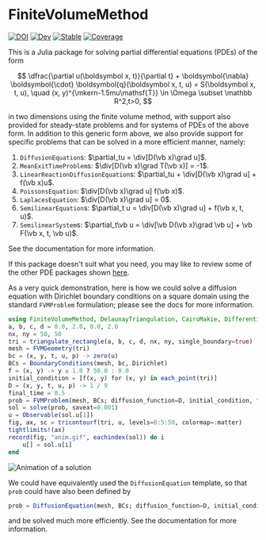 # FiniteVolumeMethod

[![DOI](https://zenodo.org/badge/561533716.svg)](https://zenodo.org/badge/latestdoi/561533716)
[![Dev](https://img.shields.io/badge/docs-dev-blue.svg)](https://DanielVandH.github.io/FiniteVolumeMethod.jl/dev)
[![Stable](https://img.shields.io/badge/docs-stable-blue.svg)](https://DanielVandH.github.io/FiniteVolumeMethod.jl/stable)
[![Coverage](https://codecov.io/gh/DanielVandH/FiniteVolumeMethod.jl/branch/main/graph/badge.svg?token=XPM5KN89R6)](https://codecov.io/gh/DanielVandH/FiniteVolumeMethod.jl)

This is a Julia package for solving partial differential equations (PDEs) of the form 

$$
\dfrac{\partial u(\boldsymbol x, t)}{\partial t} + \boldsymbol{\nabla} \boldsymbol{\cdot} \boldsymbol{q}(\boldsymbol x, t, u) = S(\boldsymbol x, t, u), \quad (x, y)^{\mkern-1.5mu\mathsf{T}} \in \Omega \subset \mathbb R^2,t>0,
$$

in two dimensions using the finite volume method, with support also provided for steady-state problems and for systems of PDEs of the above form. In addition to this generic form above, we also provide support for specific problems that can be solved in a more efficient manner, namely:

1. `DiffusionEquation`s: $\partial_tu = \div[D(\vb x)\grad u]$.
2. `MeanExitTimeProblem`s: $\div[D(\vb x)\grad T(\vb x)] = -1$.
3. `LinearReactionDiffusionEquation`s: $\partial_tu + \div[D(\vb x)\grad u] + f(\vb x)u$.
4. `PoissonsEquation`: $\div[D(\vb x)\grad u]  f(\vb x)$.
5. `LaplacesEquation`: $\div[D(\vb x)\grad u] = 0$.
6. `SemilinearEquation`s: $\partial_t u = \div[D(\vb x)\grad u] + f(\vb x, t, u)$.
7. `SemilinearSystem`s: $\partial_t\vb u = \div[\vb D(\vb x)\grad \vb u] + \vb F(\vb x, t, \vb u)$.

See the documentation for more information.

If this package doesn't suit what you need, you may like to review some of the other PDE packages shown [here](https://github.com/JuliaPDE/SurveyofPDEPackages).

 As a very quick demonstration, here is how we could solve a diffusion equation with Dirichlet boundary conditions on a square domain using the standard `FVMProblem` formulation; please see the docs for more information.

```julia
using FiniteVolumeMethod, DelaunayTriangulation, CairoMakie, DifferentialEquations
a, b, c, d = 0.0, 2.0, 0.0, 2.0
nx, ny = 50, 50
tri = triangulate_rectangle(a, b, c, d, nx, ny, single_boundary=true)
mesh = FVMGeometry(tri)
bc = (x, y, t, u, p) -> zero(u)
BCs = BoundaryConditions(mesh, bc, Dirichlet)
f = (x, y) -> y ≤ 1.0 ? 50.0 : 0.0
initial_condition = [f(x, y) for (x, y) in each_point(tri)]
D = (x, y, t, u, p) -> 1 / 9
final_time = 0.5
prob = FVMProblem(mesh, BCs; diffusion_function=D, initial_condition, final_time)
sol = solve(prob, saveat=0.001)
u = Observable(sol.u[1])
fig, ax, sc = tricontourf(tri, u, levels=0:5:50, colormap=:matter)
tightlimits!(ax)
record(fig, "anim.gif", eachindex(sol)) do i
    u[] = sol.u[i]
end
```

![Animation of a solution](https://github.com/DanielVandH/FiniteVolumeMethod.jl/blob/main/anim.gif)

We could have equivalently used the `DiffusionEquation` template, so that `prob` could have also been defined by 

```julia
prob = DiffusionEquation(mesh, BCs; diffusion_function=D, initial_condition, final_time)
```

and be solved much more efficiently. See the documentation for more information.
